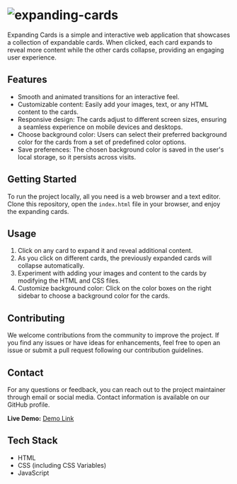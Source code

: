 # ![expanding-cards](https://github.com/mo-76/expanding-cards/assets/69032001/de7aa02e-c3ce-4b26-ac89-8b1a5160c29d)

Expanding Cards is a simple and interactive web application that showcases a collection of expandable cards. When clicked, each card expands to reveal more content while the other cards collapse, providing an engaging user experience.

## Features
- Smooth and animated transitions for an interactive feel.
- Customizable content: Easily add your images, text, or any HTML content to the cards.
- Responsive design: The cards adjust to different screen sizes, ensuring a seamless experience on mobile devices and desktops.
- Choose background color: Users can select their preferred background color for the cards from a set of predefined color options.
- Save preferences: The chosen background color is saved in the user's local storage, so it persists across visits.

## Getting Started
To run the project locally, all you need is a web browser and a text editor. Clone this repository, open the `index.html` file in your browser, and enjoy the expanding cards.

## Usage
1. Click on any card to expand it and reveal additional content.
2. As you click on different cards, the previously expanded cards will collapse automatically.
3. Experiment with adding your images and content to the cards by modifying the HTML and CSS files.
4. Customize background color: Click on the color boxes on the right sidebar to choose a background color for the cards.

## Contributing
We welcome contributions from the community to improve the project. If you find any issues or have ideas for enhancements, feel free to open an issue or submit a pull request following our contribution guidelines.

## Contact
For any questions or feedback, you can reach out to the project maintainer through email or social media. Contact information is available on our GitHub profile.

**Live Demo:** [Demo Link](https://mo-76.github.io/expanding-cards/)

## Tech Stack
- HTML
- CSS (including CSS Variables)
- JavaScript


